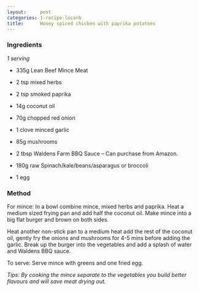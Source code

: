 ```yaml
---
layout:     post
categories: 1-recipe-locarb
title:      Honey spiced chicken with paprika potatoes
--- 
```


### Ingredients 

_1 serving_

* 335g Lean Beef Mince Meat
* 2 tsp mixed herbs 
* 2 tsp smoked paprika 
* 14g coconut oil 
* 70g chopped red onion 
* 1 clove minced garlic 
* 85g mushrooms 
* 2 tbsp Waldens Farm BBQ Sauce – Can purchase from Amazon. 

* 180g raw Spinach/kale/beans/asparagus or broccoli 
* 1 egg

### Method 

For mince: In a bowl combine mince, mixed herbs and paprika. Heat a medium sized frying pan and add half the coconut oil. Make mince into a big flat burger and brown on both sides. 

Heat another non-stick pan to a medium heat add the rest of the coconut oil, gently fry the onions and mushrooms for 4-5 mins before adding the garlic. Break up the burger into the vegetables and add a splash of water and Waldens BBQ sauce.

To serve: Serve mince with greens and one fried egg. 

_Tips: By cooking the mince separate to the vegetables you build better flavours and will save meat drying out._